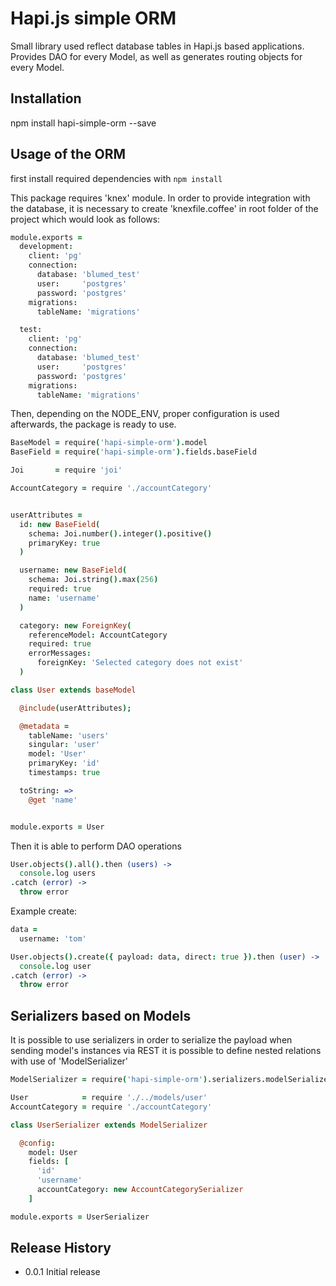 Hapi.js simple ORM
==================

Small library used reflect database tables in Hapi.js based applications.
Provides DAO for every Model, as well as generates routing objects for every Model.

## Installation

  npm install hapi-simple-orm --save

## Usage of the ORM

  first install required dependencies with `npm install`

  This package requires 'knex' module. In order to provide integration with the database, it is necessary to create
  'knexfile.coffee' in root folder of the project which would look as follows:

  ```coffee
  module.exports =
    development:
      client: 'pg'
      connection:
        database: 'blumed_test'
        user:     'postgres'
        password: 'postgres'
      migrations:
        tableName: 'migrations'

    test:
      client: 'pg'
      connection:
        database: 'blumed_test'
        user:     'postgres'
        password: 'postgres'
      migrations:
        tableName: 'migrations'
  ```

  Then, depending on the NODE_ENV, proper configuration is used afterwards, the package is ready to use.

  ```coffee
  BaseModel = require('hapi-simple-orm').model
  BaseField = require('hapi-simple-orm').fields.baseField

  Joi       = require 'joi'

  AccountCategory = require './accountCategory'


  userAttributes =
    id: new BaseField(
      schema: Joi.number().integer().positive()
      primaryKey: true
    )

    username: new BaseField(
      schema: Joi.string().max(256)
      required: true
      name: 'username'
    )

    category: new ForeignKey(
      referenceModel: AccountCategory
      required: true
      errorMessages:
        foreignKey: 'Selected category does not exist'
    )

  class User extends baseModel

    @include(userAttributes);

    @metadata =
      tableName: 'users'
      singular: 'user'
      model: 'User'
      primaryKey: 'id'
      timestamps: true

    toString: =>
      @get 'name'


  module.exports = User
  ```

  Then it is able to perform DAO operations

  ```coffee
  User.objects().all().then (users) ->
    console.log users
  .catch (error) ->
    throw error
  ```

  Example create:

  ```coffee
  data =
    username: 'tom'

  User.objects().create({ payload: data, direct: true }).then (user) ->
    console.log user
  .catch (error) ->
    throw error
  ```

## Serializers based on Models

  It is possible to use serializers in order to serialize the payload when sending model's instances via REST it is possible to define nested relations with use of 'ModelSerializer'

  ```coffee
  ModelSerializer = require('hapi-simple-orm').serializers.modelSerializer

  User            = require './../models/user'
  AccountCategory = require './accountCategory'

  class UserSerializer extends ModelSerializer

    @config:
      model: User
      fields: [
        'id'
        'username'
        accountCategory: new AccountCategorySerializer
      ]

  module.exports = UserSerializer
  ```

## Release History

* 0.0.1 Initial release
